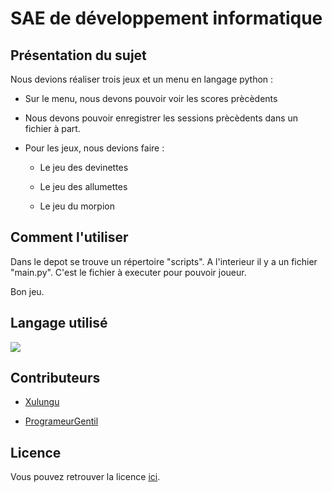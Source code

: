 <div>
  <h1>SAE de développement informatique</h1>
</div>
<div>
  <h2>Présentation du sujet</h2>
  <p>Nous devions réaliser trois jeux et un menu en langage python :</p>
  <ul>
    <li> <p>Sur le menu, nous devons pouvoir voir les scores prècèdents</p> </li>
    <li> <p>Nous devons pouvoir enregistrer les sessions prècèdents dans un fichier à part.</p> </li>
    <li>
      <p>Pour les jeux, nous devions faire :</p>
      <ul>
        <li><p>Le jeu des devinettes</p></li>
        <li><p>Le jeu des allumettes</p></li>
        <li><p>Le jeu du morpion</p></li>
      </ul>
    </li>
  </ul>
</div>
<div>
  <h2>Comment l'utiliser</h2>
  <p>Dans le depot se trouve un répertoire "scripts". A l'interieur il y a un fichier "main.py". C'est le fichier à executer pour pouvoir joueur.</p>
  <p>Bon jeu.</p>
</div>
<div>
  <h2>Langage utilisé</h2>
  <img src="https://skillicons.dev/icons?i=python" />
</div>
<div>
  <h2>Contributeurs</h2>
  <ul>
    <li><p><a href="https://github.com/Xulungu">Xulungu</a></p></li>
   <li><p><a href="https://github.com/ProgrameurGentil">ProgrameurGentil</a></p></li>
  </ul>
</div>
<div>
  <h2>Licence</h2>
  <p>Vous pouvez retrouver la licence <a href="https://github.com/ProgrameurGentil/SAE1-init_dev?tab=License-1-ov-file">ici</a>.</p>
</div>
